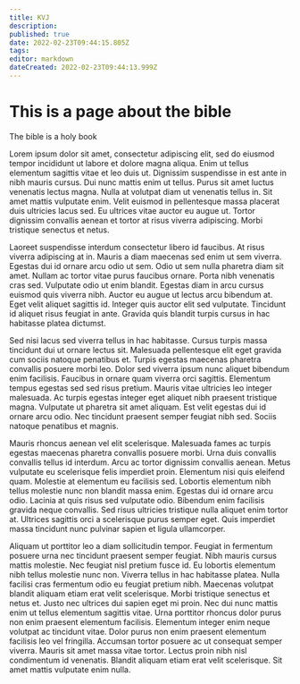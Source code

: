 ```yaml
---
title: KVJ
description: 
published: true
date: 2022-02-23T09:44:15.805Z
tags: 
editor: markdown
dateCreated: 2022-02-23T09:44:13.999Z
---
```


# This is a page about the bible
The bible is a holy book

Lorem ipsum dolor sit amet, consectetur adipiscing elit, sed do eiusmod tempor incididunt ut labore et dolore magna aliqua. Enim ut tellus elementum sagittis vitae et leo duis ut. Dignissim suspendisse in est ante in nibh mauris cursus. Dui nunc mattis enim ut tellus. Purus sit amet luctus venenatis lectus magna. Nulla at volutpat diam ut venenatis tellus in. Sit amet mattis vulputate enim. Velit euismod in pellentesque massa placerat duis ultricies lacus sed. Eu ultrices vitae auctor eu augue ut. Tortor dignissim convallis aenean et tortor at risus viverra adipiscing. Morbi tristique senectus et netus.

Laoreet suspendisse interdum consectetur libero id faucibus. At risus viverra adipiscing at in. Mauris a diam maecenas sed enim ut sem viverra. Egestas dui id ornare arcu odio ut sem. Odio ut sem nulla pharetra diam sit amet. Nullam ac tortor vitae purus faucibus ornare. Porta nibh venenatis cras sed. Vulputate odio ut enim blandit. Egestas diam in arcu cursus euismod quis viverra nibh. Auctor eu augue ut lectus arcu bibendum at. Eget velit aliquet sagittis id. Integer quis auctor elit sed vulputate. Tincidunt id aliquet risus feugiat in ante. Gravida quis blandit turpis cursus in hac habitasse platea dictumst.

Sed nisi lacus sed viverra tellus in hac habitasse. Cursus turpis massa tincidunt dui ut ornare lectus sit. Malesuada pellentesque elit eget gravida cum sociis natoque penatibus et. Turpis egestas maecenas pharetra convallis posuere morbi leo. Dolor sed viverra ipsum nunc aliquet bibendum enim facilisis. Faucibus in ornare quam viverra orci sagittis. Elementum tempus egestas sed sed risus pretium. Mauris vitae ultricies leo integer malesuada. Ac turpis egestas integer eget aliquet nibh praesent tristique magna. Vulputate ut pharetra sit amet aliquam. Est velit egestas dui id ornare arcu odio. Nec tincidunt praesent semper feugiat nibh sed. Sociis natoque penatibus et magnis.

Mauris rhoncus aenean vel elit scelerisque. Malesuada fames ac turpis egestas maecenas pharetra convallis posuere morbi. Urna duis convallis convallis tellus id interdum. Arcu ac tortor dignissim convallis aenean. Metus vulputate eu scelerisque felis imperdiet proin. Elementum nisi quis eleifend quam. Molestie at elementum eu facilisis sed. Lobortis elementum nibh tellus molestie nunc non blandit massa enim. Egestas dui id ornare arcu odio. Lacinia at quis risus sed vulputate odio. Bibendum enim facilisis gravida neque convallis. Sed risus ultricies tristique nulla aliquet enim tortor at. Ultrices sagittis orci a scelerisque purus semper eget. Quis imperdiet massa tincidunt nunc pulvinar sapien et ligula ullamcorper.

Aliquam ut porttitor leo a diam sollicitudin tempor. Feugiat in fermentum posuere urna nec tincidunt praesent semper feugiat. Nibh mauris cursus mattis molestie. Nec feugiat nisl pretium fusce id. Eu lobortis elementum nibh tellus molestie nunc non. Viverra tellus in hac habitasse platea. Nulla facilisi cras fermentum odio eu feugiat pretium nibh. Maecenas volutpat blandit aliquam etiam erat velit scelerisque. Morbi tristique senectus et netus et. Justo nec ultrices dui sapien eget mi proin. Nec dui nunc mattis enim ut tellus elementum sagittis vitae. Urna porttitor rhoncus dolor purus non enim praesent elementum facilisis. Elementum integer enim neque volutpat ac tincidunt vitae. Dolor purus non enim praesent elementum facilisis leo vel fringilla. Accumsan tortor posuere ac ut consequat semper viverra. Mauris sit amet massa vitae tortor. Lectus proin nibh nisl condimentum id venenatis. Blandit aliquam etiam erat velit scelerisque. Sit amet mattis vulputate enim nulla.